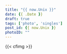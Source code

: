 ```yaml
---
title: "{{ now.Unix }}"
date: {{ .Date }}
draft: true
tags: ['photo', 'singles']
post_id: {{ now.Unix }}
photoID: ""
---
```

{{< cfimg >}}